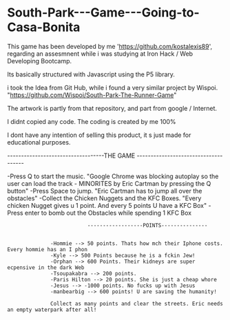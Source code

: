 # South-Park---Game---Going-to-Casa-Bonita

This game has been developed by me 'https://github.com/kostalexis89', regarding an assesmnent while i was studying at Iron Hack / Web Developing Bootcamp.

Its basically structured with Javascript using the P5 library.

i took the Idea from Git Hub, while i found a very similar project by Wispoi. "https://github.com/Wispoi/South-Park-The-Runner-Game"

The artwork is partly from that repository, and part from google / Internet.

I didnt copied any code. The coding is created by me 100%

I dont have any intention of selling this product, it s just made for educational purposes.



-----------------------------------THE GAME -------------------------------------

-Press Q to start the music. "Google Chrome was blocking autoplay so the user can load the track - MINORITES by Eric Cartman by pressing the Q button"
-Press Space to jump. "Eric Cartman has to jump all over the obstacles"
-Collect the Chicken Nuggets and the KFC Boxes. "Every chicken Nugget gives u 1 point. And every 5 points U have a KFC Box"
-Press enter to bomb out the Obstacles while spending 1 KFC Box
                
                              ------------------POINTS---------------
                  
                  
                  -Hommie --> 50 points. Thats how mch their Iphone costs. Every hommie has an I phon
                  -Kyle --> 500 Points because he is a fckin Jew!
                  -Orphan --> 600 Points. Their kidneys are super ecpensive in the dark Web
                  -Tsoupakabra --> 200 points.
                  -Paris Hilton --> 20 points. She is just a cheap whore
                  -Jesus --> -1000 points. No fucks up with Jesus
                  -manbearbig --> 600 points! U are saving the humanity!
                  
                  Collect as many points and clear the streets. Eric needs an empty waterpark after all!
                  
                  